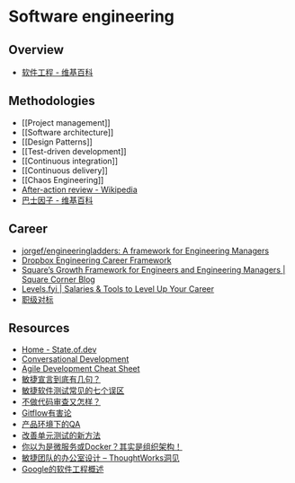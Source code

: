 # Software engineering

## Overview

- [软件工程 - 维基百科](https://zh.wikipedia.org/wiki/%E8%BD%AF%E4%BB%B6%E5%B7%A5%E7%A8%8B)

## Methodologies

- [[Project management]]
- [[Software architecture]]
- [[Design Patterns]]
- [[Test-driven development]]
- [[Continuous integration]]
- [[Continuous delivery]]
- [[Chaos Engineering]]
- [After-action review - Wikipedia](https://en.wikipedia.org/wiki/After-action_review)
- [巴士因子 - 维基百科](https://zh.wikipedia.org/wiki/%E5%B7%B4%E5%A3%AB%E5%9B%A0%E5%AD%90)

## Career

- [jorgef/engineeringladders: A framework for Engineering Managers](https://github.com/jorgef/engineeringladders)
- [Dropbox Engineering Career Framework](https://dropbox.github.io/dbx-career-framework/)
- [Square’s Growth Framework for Engineers and Engineering Managers | Square Corner Blog](https://developer.squareup.com/blog/squares-growth-framework-for-engineers-and-engineering-managers/)
- [Levels.fyi | Salaries & Tools to Level Up Your Career](https://www.levels.fyi/)
- [职级对标](https://duibiao.info/)

## Resources

- [Home - State.of.dev](https://stateofdev.com/)
- [Conversational Development](http://conversationaldevelopment.com/)
- [Agile Development Cheat Sheet](http://cheatsheetworld.com/programming/agile-development-cheat-sheet/)
- [敏捷宣言到底有几句？](http://insights.thoughtworkers.org/how-many-words-in-agile-manifesto/)
- [敏捷软件测试常见的七个误区](http://insights.thoughtworkers.org/agile-testing-misunderstanding/)
- [不做代码审查又怎样？](http://insights.thoughtworkers.org/without-code-review/)
- [Gitflow有害论](http://insights.thoughtworkers.org/gitflow-consider-harmful/)
- [产品环境下的QA](http://insights.thoughtworkers.org/qa-in-production-practice/)
- [改善单元测试的新方法](http://insights.thoughtworkers.org/improve-the-effectiveness-of-unit-testing/)
- [你以为是微服务或Docker？其实是组织架构！](http://insights.thoughtworkers.org/microservices-docker-organization-transfermation/)
- [敏捷团队的办公室设计 – ThoughtWorks洞见](http://insights.thoughtworkers.org/office-designed-by-agile-team/)
- [Google的软件工程概述](https://mp.weixin.qq.com/s/JT4ZajZUlE0NXnIGNw-HkQ)
